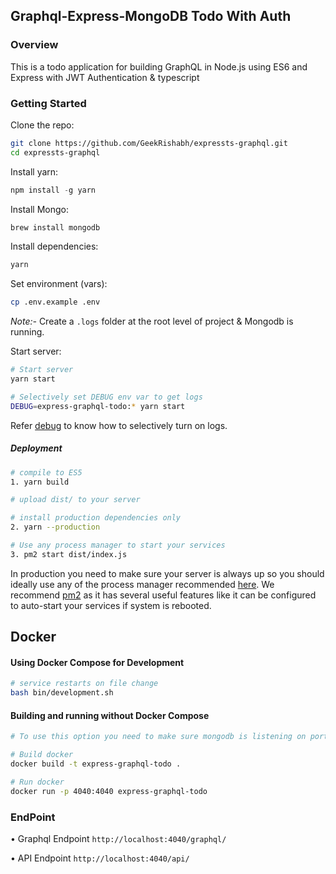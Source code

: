 ## Graphql-Express-MongoDB Todo With Auth

### Overview

This is a todo application for building GraphQL in Node.js using ES6 and Express with JWT Authentication & typescript

### Getting Started

Clone the repo:

```sh
git clone https://github.com/GeekRishabh/expressts-graphql.git
cd expressts-graphql
```

Install yarn:

```js
npm install -g yarn
```

Install Mongo:

```bash
brew install mongodb
```

Install dependencies:

```sh
yarn
```

Set environment (vars):

```sh
cp .env.example .env
```

_Note:-_ Create a `.logs` folder at the root level of project & Mongodb is running.

Start server:

```sh
# Start server
yarn start

# Selectively set DEBUG env var to get logs
DEBUG=express-graphql-todo:* yarn start
```

Refer [debug](https://www.npmjs.com/package/debug) to know how to selectively turn on logs.

##### Deployment

```sh
# compile to ES5
1. yarn build

# upload dist/ to your server

# install production dependencies only
2. yarn --production

# Use any process manager to start your services
3. pm2 start dist/index.js
```

In production you need to make sure your server is always up so you should ideally use any of the process manager recommended [here](http://expressjs.com/en/advanced/pm.html).
We recommend [pm2](http://pm2.keymetrics.io/) as it has several useful features like it can be configured to auto-start your services if system is rebooted.

## Docker

#### Using Docker Compose for Development

```sh
# service restarts on file change
bash bin/development.sh
```

#### Building and running without Docker Compose

```bash
# To use this option you need to make sure mongodb is listening on port 27017

# Build docker
docker build -t express-graphql-todo .

# Run docker
docker run -p 4040:4040 express-graphql-todo
```

### EndPoint

• Graphql Endpoint
`http://localhost:4040/graphql/`

• API Endpoint
`http://localhost:4040/api/`
